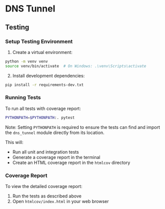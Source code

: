 # DNS Tunnel

## Testing

### Setup Testing Environment

1. Create a virtual environment:
```bash
python -m venv venv
source venv/bin/activate  # On Windows: .\venv\Scripts\activate
```

2. Install development dependencies:
```bash
pip install -r requirements-dev.txt
```

### Running Tests

To run all tests with coverage report:
```bash
PYTHONPATH=$PYTHONPATH:. pytest
```

Note: Setting `PYTHONPATH` is required to ensure the tests can find and import the `dns_tunnel` module directly from its location.

This will:
- Run all unit and integration tests
- Generate a coverage report in the terminal
- Create an HTML coverage report in the `htmlcov` directory

### Coverage Report

To view the detailed coverage report:
1. Run the tests as described above
2. Open `htmlcov/index.html` in your web browser
